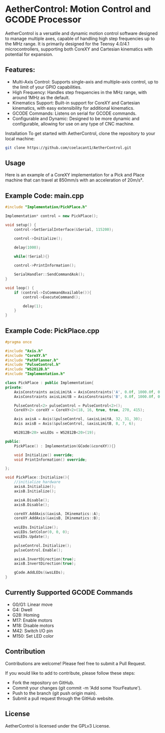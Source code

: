 # **AetherControl: Motion Control and GCODE Processor**
AetherControl is a versatile and dynamic motion control software designed to manage multiple axes, capable of handling high step frequencies up to the MHz range. It is primarily designed for the Teensy 4.0/4.1 microcontrollers, supporting both CoreXY and Cartesian kinematics with potential for expansion.

## Features:
- Multi-Axis Control: Supports single-axis and multiple-axis control, up to the limit of your GPIO capabilities.
- High Frequency: Handles step frequencies in the MHz range, with around 1MHz as the default.
- Kinematics Support: Built-in support for CoreXY and Cartesian kinematics, with easy extensibility for additional kinematics.
- GCODE Commands: Listens on serial for GCODE commands.
- Configurable and Dynamic: Designed to be more dynamic and configurable, allowing for use on any type of CNC machine.

Installation
To get started with AetherControl, clone the repository to your local machine:

```bash
git clone https://github.com/coelacant1/AetherControl.git
```

## Usage
Here is an example of a CoreXY implementation for a Pick and Place machine that can travel at 850mm/s with an acceleration of 20m/s².

## Example Code: main.cpp
```cpp
#include "Implementation/PickPlace.h"

Implementation* control = new PickPlace();

void setup() {
    control->SetSerialInterface(&Serial, 115200);

    control->Initialize();

    delay(1000);
    
    while(!Serial){}

    control->PrintInformation();

    SerialHandler::SendCommandAsk();
}

void loop() {
    if (control->IsCommandAvailable()){
        control->ExecuteCommand();

        delay(1);
    }
}
```

## Example Code: PickPlace.cpp
```cpp
#pragma once

#include "Axis.h"
#include "CoreXY.h"
#include "PathPlanner.h"
#include "PulseControl.h"
#include "WS2812B.h"
#include "Implementation.h"

class PickPlace : public Implementation{
private:
    AxisConstraints axisLimitA = AxisConstraints('A', 0.0f, 1000.0f, 0.01f, 1000.0f, 50000.0f, 20000.0f, 160.0f);
    AxisConstraints axisLimitB = AxisConstraints('B', 0.0f, 1000.0f, 0.01f, 1000.0f, 50000.0f, 20000.0f, 160.0f);

    PulseControl<2> pulseControl = PulseControl<2>();
    CoreXY<2> coreXY = CoreXY<2>(18, 16, true, true, 270, 415);

    Axis axisA = Axis(&pulseControl, &axisLimitA, 32, 31, 30);
    Axis axisB = Axis(&pulseControl, &axisLimitB, 8, 7, 6);

    WS2812B<20> wsLEDs = WS2812B<20>(19);

public:
    PickPlace() : Implementation(GCode(&coreXY)){}

    void Initialize() override;
    void PrintInformation() override;

};

void PickPlace::Initialize(){
    //initialize hardware
    axisA.Initialize();
    axisB.Initialize();

    axisA.Disable();
    axisB.Disable();

    coreXY.AddAxis(&axisA, IKinematics::A);
    coreXY.AddAxis(&axisB, IKinematics::B);
    
    wsLEDs.Initialize();
    wsLEDs.SetColor(0, 0, 0);
    wsLEDs.Update();

    pulseControl.Initialize();
    pulseControl.Enable();

    axisA.InvertDirection(true);
    axisB.InvertDirection(true);

    gCode.AddLEDs(&wsLEDs);
}
```

## Currently Supported GCODE Commands
- G0/G1: Linear move
- G4: Dwell
- G28: Homing
- M17: Enable motors
- M18: Disable motors
- M42: Switch I/O pin
- M150: Set LED color

## Contribution
Contributions are welcome! Please feel free to submit a Pull Request.

If you would like to add to contribute, please follow these steps:
- Fork the repository on GitHub.
- Commit your changes (git commit -m 'Add some YourFeature').
- Push to the branch (git push origin main).
- Submit a pull request through the GitHub website.

## License
AetherControl is licensed under the GPLv3 License.
